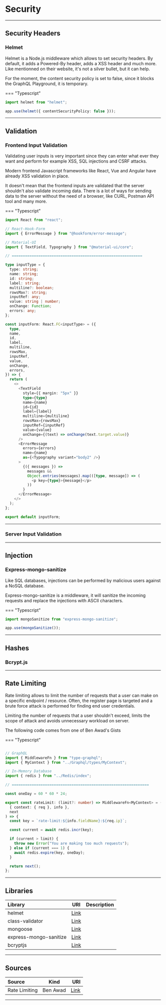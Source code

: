 # Security

<hr/>

## Security Headers

### Helmet

Helmet is a Node.js middleware which allows to set security headers. By default, it adds a Powered-By header, adds a XSS header and much more. Like mentionned on their website, it's not a silver bullet, but it can help.

For the moment, the content security policy is set to false, since it blocks the GraphQL Playground, it is temporary.

=== "Typescript"

```typescript
import helmet from "helmet";

app.use(helmet({ contentSecurityPolicy: false }));
```

<hr/>

## Validation

### Frontend Input Validation

Validating user inputs is very important since they can enter what ever they want and perform for example XSS, SQL injections and CSRF attacks.

Modern frontend Javascript frameworks like React, Vue and Angular have already XSS validation in place.

It doesn't mean that the frontend inputs are validated that the server shouldn't also validate incoming data. There is a lot of ways for sending data to the server without the need of a browser, like CURL, Postman API tool and many more.

=== "Typescript"

```typescript
import React from "react";

// React-Hook-Form
import { ErrorMessage } from "@hookform/error-message";

// Material-UI
import { TextField, Typography } from "@material-ui/core";

// ===========================================================

type inputType = {
  type: string;
  name: string;
  id: string;
  label: string;
  multiline?: boolean;
  rowsMax?: string;
  inputRef: any;
  value: string | number;
  onChange: Function;
  errors: any;
};

const inputForm: React.FC<inputType> = ({
  type,
  name,
  id,
  label,
  multiline,
  rowsMax,
  inputRef,
  value,
  onChange,
  errors,
}) => {
  return (
    <>
      <TextField
        style={{ margin: "5px" }}
        type={type}
        name={name}
        id={id}
        label={label}
        multiline={multiline}
        rowsMax={rowsMax}
        inputRef={inputRef}
        value={value}
        onChange={(text) => onChange(text.target.value)}
      />
      <ErrorMessage
        errors={errors}
        name={name}
        as={<Typography variant="body2" />}
      >
        {({ messages }) =>
          messages &&
          Object.entries(messages).map(([type, message]) => (
            <p key={type}>{message}</p>
          ))
        }
      </ErrorMessage>
    </>
  );
};

export default inputForm;
```

<hr/>

### Server Input Validation

<hr/>

## Injection

### Express-mongo-sanitize

Like SQL databases, injections can be performed by malicious users against a NoSQL database.

Express-mongo-sanitize is a middleware, it will sanitize the incoming requests and replace the injections with ASCII characters.

=== "Typescript"

```typescript
import mongoSanitize from "express-mongo-sanitize";

app.use(mongoSanitize());
```

<hr/>

## Hashes

### Bcrypt.js

<hr/>

## Rate Limiting

Rate limiting allows to limit the number of requests that a user can make on a specific endpoint / resource. Often, the register page is targeted and a brute force attack is performed for finding end user credentials.

Limiting the number of requests that a user shouldn't exceed, limits the scope of attack and avoids unnecessary workload on server.

The following code comes from one of Ben Awad's Gists

=== "Typescript"

```Typescript

// GraphQL
import { MiddlewareFn } from "type-graphql";
import { MyContext } from "../Graphql/types/MyContext";

// In-Memory Database
import { redis } from "../Redis/index";

// ==============================================================

const oneDay = 60 * 60 * 24;

export const rateLimit: (limit?: number) => MiddlewareFn<MyContext> = (limit = 50) => async (
  { context: { req }, info },
  next
) => {
  const key = `rate-limit:${info.fieldName}:${req.ip}`;

  const current = await redis.incr(key);

  if (current > limit) {
    throw new Error("You are making too much requests");
  } else if (current === 1) {
    await redis.expire(key, oneDay);
  }

  return next();
};

```

<hr/>

## Libraries

| Library                |                                   URI                                   | Description |
| :--------------------- | :---------------------------------------------------------------------: | :---------- |
| helmet                 |                   [Link](https://helmetjs.github.io/)                   |             |
| class-validator        |       [Link](https://github.com/typestack/class-validator#readme)       |             |
| mongoose               | [Link](https://mongoosejs.com/docs/validation.html#built-in-validators) |             |
| express-mongo-sanitize |    [Link](https://github.com/fiznool/express-mongo-sanitize#readme)     |             |
| bcryptjs               |           [Link](https://github.com/dcodeIO/bcrypt.js#readme)           |             |

<hr/>

## Sources

| Source        |   Kind   |                                                                      URI |
| :------------ | :------: | -----------------------------------------------------------------------: |
| Rate Limiting | Ben Awad | [Link](https://gist.github.com/benawad/8d46151866ee8e1706982ad9686ddb63) |

<hr/>
